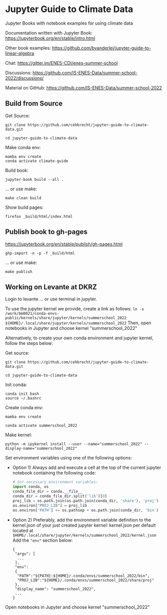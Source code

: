 # Jupyter Guide to Climate Data
Jupyter Books with notebook examples for using climate data


Documentation written with Jupyter Book:
https://jupyterbook.org/en/stable/intro.html 

Other book examples:
https://github.com/bvanderlei/jupyter-guide-to-linear-algebra

Chat:
https://gitter.im/ENES-CDI/enes-summer-school

Discussions:
https://github.com/IS-ENES-Data/summer-school-2022/discussions/

Material on GitHub:
https://github.com/IS-ENES-Data/summer-school-2022

## Build from Source

Get Source:
```
git clone https://github.com/cehbrecht/jupyter-guide-to-climate-data.git

cd jupyter-guide-to-climate-data
```

Make conda env:
```
mamba env create
conda activate climate-guide
```

Build book:
```
jupyter-book build --all .
```

... or use make:
```
make clean build
```

Show build pages:
```
firefox _build/html/index.html
```

## Publish book to gh-pages

https://jupyterbook.org/en/stable/publish/gh-pages.html

```
ghp-import -n -p -f _build/html
```

... or use make:
```
make publish
```


## Working on Levante at DKRZ

Login to levante ... or use terminal in jupyter.

To use the jupyter kernel we provide, create a link as follows:
`ln -s /work/bm0021/conda-envs-public/kernels/share/jupyter/kernels/summerschool_2022 ${HOME}/.local/share/jupyter/kernels/summerschool_2022`
Then, open notebooks in Jupyter and choose kernel "summerschool_2022"


Alternatively, to create your own conda environment and jupyter kernel, follow the steps below:

Get source:
```
git clone https://github.com/cehbrecht/jupyter-guide-to-climate-data.git

cd jupyter-guide-to-climate-data
```

Init conda:
```
conda init bash
source ~/.bashrc
```

Create conda env:
```
mamba env create

conda activate summerschool_2022
```

Make kernel:
```
python -m ipykernel install --user --name="summerschool_2022" --display-name="summerschool_2022"
```

Set environment variables using one of the following options:
-  Option 1) Always add and execute a cell at the top of the current jupyter notebook containing the following code:
   ```python
   # Set necessary environment variables:
   import conda, os
   conda_file_dir = conda.__file__
   conda_dir = conda_file_dir.split('lib')[0]
   proj_lib = os.path.join(os.path.join(conda_dir, 'share'), 'proj')
   os.environ["PROJ_LIB"] = proj_lib
   os.environ['PATH'] += os.pathsep + os.path.join(conda_dir, 'bin')
   ```
-  Option 2) Preferably, add the environment variable definition to the kernel.json of your just created jupyter kernel:
   kernel.json per default located at `$HOME/.local/share/jupyter/kernels/summerschool_2022/kernel.json`
   Add the `"env"` section below:
   ```
   {
    "argv": [
     ...
    ],
    "env":
    {
     "PATH":"${PATH}:${HOME}/.conda/envs/summerschool_2022/bin",
     "PROJ_LIB":"${HOME}/.conda/envs/summerschool_2022/share/proj"
    },
    "display_name": "summerschool_2022",
    ...
   }
   ```

Open notebooks in Jupyter and choose kernel "summerschool_2022"
